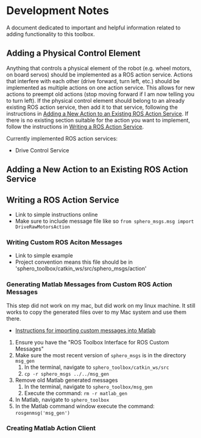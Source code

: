 # Development Notes
A document dedicated to important and helpful information related to adding functionality to this toolbox.

## Adding a Physical Control Element
Anything that controls a physical element of the robot (e.g. wheel motors, on board servos) should be implemented as a ROS action service. Actions that interfere with each other (drive forward, turn left, etc.) should be implemented as multiple actions on one action service. This allows for new actions to preempt old actions (stop moving forward if I am now telling you to turn left). If the physical control element should belong to an already existing ROS action service, then add it to that service, following the instructions in [Adding a New Action to an Existing ROS Action Service](##-Adding-a-New-Action-to-an-Existing-ROS-Action-Service). If there is no existing section suitable for the action you want to implement, follow the instructions in [Writing a ROS Action Service](##-Writing-a-ROS-Action-Service).

Currently implemented ROS action services:
* Drive Control Service

## Adding a New Action to an Existing ROS Action Service

## Writing a ROS Action Service
* Link to simple instructions online
* Make sure to include message file like so `from sphero_msgs.msg import DriveRawMotorsAction`

### Writing Custom ROS Aciton Messages
* Link to simple example
* Project convention means this file should be in 'sphero_toolbox/catkin_ws/src/sphero_msgs/action'

### Generating Matlab Messages from Custom ROS Action Messages 
This step did not work on my mac, but did work on my linux machine. It still works to copy the generated files over to my Mac system and use them there. 
* [Instructions for importing custom messages into Matlab](https://www.mathworks.com/help/ros/ug/ros-custom-message-support.html)
1. Ensure you have the "ROS Toolbox Interface for ROS Custom Messages"
2. Make sure the most recent version of `sphero_msgs` is in the directory `msg_gen`
    1. In the terminal, navigate to `sphero_toolbox/catkin_ws/src`
    2. `cp -r sphero_msgs ../../msg_gen`
3. Remove old Matlab generated messages
    1. In the terminal, navigate to `sphero_toolbox/msg_gen`
    2. Execute the command: `rm -r matlab_gen`
3. In Matlab, navigate to `sphero_toolbox`
4. In the Matlab command window execute the command: `rosgenmsg('msg_gen')`

### Creating Matlab Action Client

